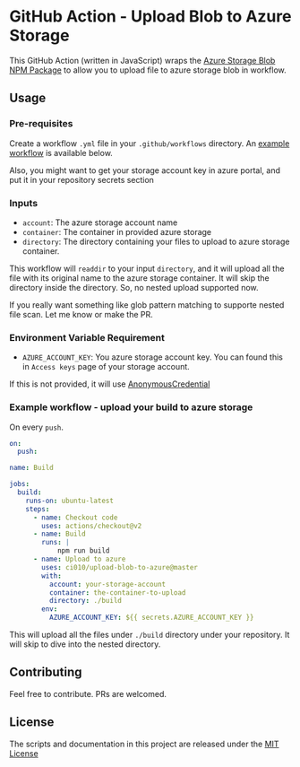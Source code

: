 # GitHub Action - Upload Blob to Azure Storage

This GitHub Action (written in JavaScript) wraps the [Azure Storage Blob NPM Package](https://www.npmjs.com/package/@azure/storage-blob) to allow you to upload file to azure storage blob in workflow.

## Usage

### Pre-requisites
Create a workflow `.yml` file in your `.github/workflows` directory. An [example workflow](#example-workflow---upload-your-build-to-azure-storage) is available below.

Also, you might want to get your storage account key in azure portal, and put it in your repository secrets section

### Inputs

- `account`: The azure storage account name
- `container`: The container in provided azure storage
- `directory`: The directory containing your files to upload to azure storage container.

This workflow will `readdir` to your input `directory`, and it will upload all the file with its original name to the azure storage container. It will skip the directory inside the directory. So, no nested upload supported now.

If you really want something like glob pattern matching to supporte nested file scan. Let me know or make the PR.

### Environment Variable Requirement

- `AZURE_ACCOUNT_KEY`: You azure storage account key. You can found this in `Access keys` page of your storage account.

If this is not provided, it will use [AnonymousCredential](https://github.com/Azure/azure-sdk-for-js/blob/master/sdk/storage/storage-blob/src/credentials/AnonymousCredential.ts)

### Example workflow - upload your build to azure storage

On every `push`.

```yaml
on:
  push:

name: Build

jobs:
  build:
    runs-on: ubuntu-latest
    steps:
      - name: Checkout code
        uses: actions/checkout@v2
      - name: Build
        runs: |
            npm run build
      - name: Upload to azure
        uses: ci010/upload-blob-to-azure@master
        with:
          account: your-storage-account
          container: the-container-to-upload
          directory: ./build
        env:
          AZURE_ACCOUNT_KEY: ${{ secrets.AZURE_ACCOUNT_KEY }}
```

This will upload all the files under `./build` directory under your repository. It will skip to dive into the nested directory.

## Contributing

Feel free to contribute. PRs are welcomed.

## License
The scripts and documentation in this project are released under the [MIT License](LICENSE)
